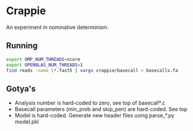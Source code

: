 # Crappie
An experiment in nominative determinism.


## Running
```bash
export OMP_NUM_THREADS=ncore
export OPENBLAS_NUM_THREADS=1
find reads -name \*.fast5 | xargs crappie/basecall > basecalls.fa
```

## Gotya's
* Analysis number is hard-coded to zero, see top of basecall\*.c
* Basecall parameters (min\_prob and skip\_pen) are hard-coded. See top
* Model is hard-coded.  Generate new header files using parse\_\*.py model.pkl


